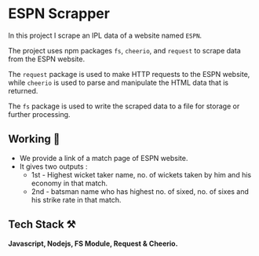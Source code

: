 # ESPN Scrapper

In this project I scrape an IPL data of a website named `ESPN`.

The project uses npm packages `fs`, `cheerio`, and `request` to scrape data from the ESPN website.

The `request` package is used to make HTTP requests to the ESPN website, while `cheerio` is used to parse and manipulate the HTML data that is returned.

The `fs` package is used to write the scraped data to a file for storage or further processing.

## Working 📝

- We provide a link of a match page of ESPN website.
- It gives two outputs :
    - 1st - Highest wicket taker name, no. of wickets taken by him and his economy in that match.
    - 2nd - batsman name who has highest no. of sixed, no. of sixes and his strike rate in that match.

## Tech Stack ⚒

**Javascript, Nodejs, FS Module, Request & Cheerio.**

